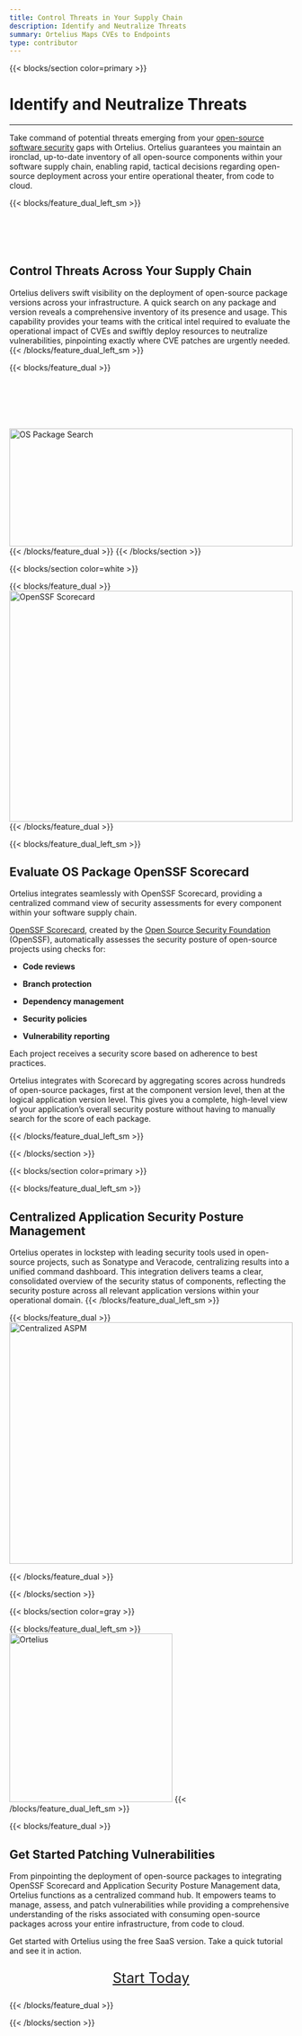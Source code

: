 ```yaml
---
title: Control Threats in Your Supply Chain
description: Identify and Neutralize Threats
summary: Ortelius Maps CVEs to Endpoints
type: contributor
---
```



{{< blocks/section color=primary >}}
<h1 class="text-center">Identify and Neutralize Threats</h1>
<hr>


Take command of potential threats emerging from your [open-source software security](https://www.deployhub.com/open-source-software-security/) gaps with Ortelius. Ortelius guarantees you maintain an ironclad, up-to-date inventory of all open-source components within your software supply chain, enabling rapid, tactical decisions regarding open-source deployment across your entire operational theater, from code to cloud.


{{< blocks/feature_dual_left_sm >}} 

<div style="width:100%;margin-top:100px;max-width:700px">
</div>

## Control Threats Across Your Supply Chain



Ortelius delivers swift visibility on the deployment of open-source package versions across your infrastructure. A quick search on any package and version reveals a comprehensive inventory of its presence and usage. This capability provides your teams with the critical intel required to evaluate the operational impact of CVEs and swiftly deploy resources to neutralize vulnerabilities, pinpointing exactly where CVE patches are urgently needed.
{{< /blocks/feature_dual_left_sm >}} 

{{< blocks/feature_dual >}} 
<div style="width:100%;margin-top:100px;max-width:700px">
<img src="/images/fullscreen-OSSearch3.png" alt="OS Package Search" height="210px" width="100%" />
</div>
{{< /blocks/feature_dual >}}
{{< /blocks/section >}}

{{< blocks/section color=white >}}

{{< blocks/feature_dual >}} 
<img src="/images/Fullscreen-OpenSSF-HR-1.svg" alt="OpenSSF Scorecard" height="411px" width="100%" />
{{< /blocks/feature_dual >}}

{{< blocks/feature_dual_left_sm >}} 
## Evaluate OS Package OpenSSF Scorecard

Ortelius integrates seamlessly with OpenSSF Scorecard, providing a centralized command view of security assessments for every component within your software supply chain.

[OpenSSF Scorecard](https://scorecard.dev/), created by the [Open Source Security Foundation](https://www.openssf.org) (OpenSSF), automatically assesses the security posture of open-source projects using checks for:

- **Code reviews**

- **Branch protection**

- **Dependency management**

- **Security policies**

- **Vulnerability reporting**

Each project receives a security score based on adherence to best practices.

Ortelius integrates with Scorecard by aggregating scores across hundreds of open-source packages, first at the component version level, then at the logical application version level. This gives you a complete, high-level view of your application’s overall security posture without having to manually search for the score of each package.


{{< /blocks/feature_dual_left_sm >}} 

{{< /blocks/section >}}

{{< blocks/section color=primary >}}

{{< blocks/feature_dual_left_sm >}} 


## Centralized Application Security Posture Management

Ortelius operates in lockstep with leading security tools used in open-source projects, such as Sonatype and Veracode, centralizing results into a unified command dashboard. This integration delivers teams a clear, consolidated overview of the security status of components, reflecting the security posture across all relevant application versions within your operational domain.
{{< /blocks/feature_dual_left_sm >}} 

{{< blocks/feature_dual >}} 
<img src="/images/compliance-greenchecks2.jpg" alt="Centralized ASPM" height="430px" width="100%" />

{{< /blocks/feature_dual >}}

{{< /blocks/section >}}

{{< blocks/section color=gray >}}

{{< blocks/feature_dual_left_sm >}} 
<img src="/images/Otelius-transparent1-300x290.png" alt="Ortelius" height="300px" width="290px"/>
{{< /blocks/feature_dual_left_sm >}} 

{{< blocks/feature_dual >}}
## Get Started Patching Vulnerabilities

From pinpointing the deployment of open-source packages to integrating OpenSSF Scorecard and Application Security Posture Management data, Ortelius functions as a centralized command hub. It empowers teams to manage, assess, and patch vulnerabilities while providing a comprehensive understanding of the risks associated with consuming open-source packages across your entire infrastructure, from code to cloud.

Get started with Ortelius using the free SaaS version. Take a quick tutorial and see it in action.

<div style="font-size:1.8em;text-align:center;margin-top:10px">

[Start Today](https://www.deployhub.com/deployhub-team/) 
</div>
{{< /blocks/feature_dual >}}

{{< /blocks/section >}}



